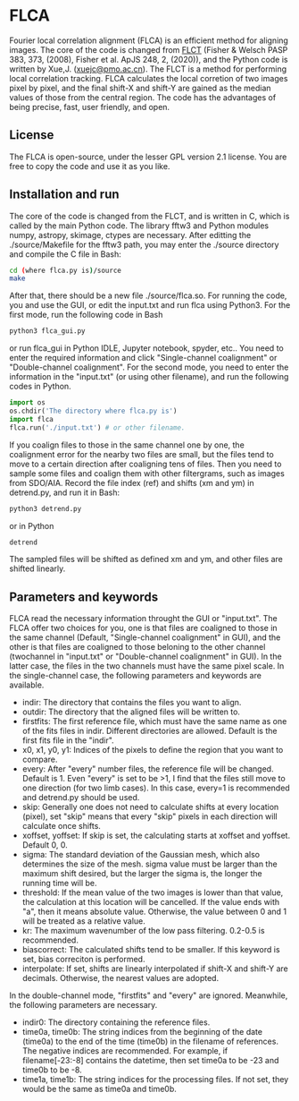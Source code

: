 # FLCA
Fourier local correlation alignment (FLCA) is an efficient method for aligning images. The core of the code is changed from [FLCT](http://solarmuri.ssl.berkeley.edu/overview/publicdownloads/software.html) (Fisher & Welsch PASP 383, 373, (2008), Fisher et al. ApJS 248, 2, (2020)), and the Python code is written by Xue,J. (xuejc@pmo.ac.cn). The FLCT is a method for performing local correlation tracking. FLCA calculates the local corretion of two images pixel by pixel, and the final shift-X and shift-Y are gained as the median values of those from the central region. The code has the advantages of being precise, fast, user friendly, and open.

## License
The FLCA is open-source, under the lesser GPL version 2.1 license. You are free to copy the code and use it as you like.

## Installation and run
The core of the code is changed from the FLCT, and is written in C, which is called by the main Python code. The library fftw3 and Python modules numpy, astropy, skimage, ctypes are necessary. After editting the ./source/Makefile for the fftw3 path, you may enter the ./source directory and compile the C file in Bash:
```bash
cd (where flca.py is)/source
make
```
After that, there should be a new file ./source/flca.so.
For running the code, you and use the GUI, or edit the input.txt and run flca using Python3. For the first mode, run the following code in Bash
```bash
python3 flca_gui.py
```
or run flca_gui in Python IDLE, Jupyter notebook, spyder, etc.. You need to enter the required information and click "Single-channel coalignment" or "Double-channel coalignment". 
For the second mode, you need to enter the information in the "input.txt" (or using other filename), and run the following codes in Python.
```python
import os
os.chdir('The directory where flca.py is')
import flca
flca.run('./input.txt') # or other filename.
```
If you coalign files to those in the same channel one by one, the coalignment error for the nearby two files are small, but the files tend to move to a certain direction after coaligning tens of files. Then you need to sample some files and coalign them with other filtergrams, such as images from SDO/AIA. Record the file index (ref) and shifts (xm and ym) in detrend.py, and run it in Bash:
```bash
python3 detrend.py
```
or in Python
```python
detrend
```
 The sampled files will be shifted as defined xm and ym, and other files are shifted linearly.

## Parameters and keywords
FLCA read the necessary information throught the GUI or "input.txt". The FLCA offer two choices for you, one is that files are coaligned to those in the same channel (Default, "Single-channel coalignment" in GUI), and the other is that files are coaligned to those beloning to the other channel (twochannel in "input.txt" or "Double-channel coalignment" in GUI). In the latter case, the files in the two channels must have the same pixel scale.
In the single-channel case, the following parameters and keywords are available.
- indir: The directory that contains the files you want to align. 
- outdir: The directory that the aligned files will be written to.
- firstfits: The first reference file, which must have the same name as one of the fits files in indir. Different directories are allowed. Default is the first fits file in the "indir".
- x0, x1, y0, y1: Indices of the pixels to define the region that you want to compare.
- every: After "every" number files, the reference file will be changed. Default is 1. Even "every" is set to be >1, I find that the files still move to one direction (for two limb cases). In this case, every=1 is recommended and detrend.py should be used.
- skip: Generally one does not need to calculate shifts at every location (pixel), set "skip" means that every "skip" pixels in each direction will calculate once shifts.
- xoffset, yoffset: If skip is set, the calculating starts at xoffset and yoffset. Default 0, 0.
- sigma: The standard deviation of the Gaussian mesh, which also determines the size of the mesh. sigma value must be larger than the maximum shift desired, but the larger the sigma is, the longer the running time will be.
- threshold: If the mean value of the two images is lower than that value, the calculation at this location will be cancelled. If the value ends with "a", then it means absolute value. Otherwise, the value between 0 and 1 will be treated as a relative value.
- kr: The maximum wavenumber of the low pass filtering. 0.2-0.5 is recommended.
- biascorrect: The calculated shifts tend to be smaller. If this keyword is set, bias correciton is performed.
- interpolate: If set, shifts are linearly interpolated if shift-X and shift-Y are decimals. Otherwise, the nearest values are adopted.

In the double-channel mode, "firstfits" and "every" are ignored. Meanwhile, the following parameters are necessary.
- indir0: The directory containing the reference files.
- time0a, time0b: The string indices from the beginning of the date (time0a) to the end of the time (time0b) in the filename of references. The negative indices are recommended. For example, if filename[-23:-8] contains the datetime, then set time0a to be -23 and time0b to be -8.
- time1a, time1b: The string indices for the processing files. If not set, they would be the same as time0a and time0b.
